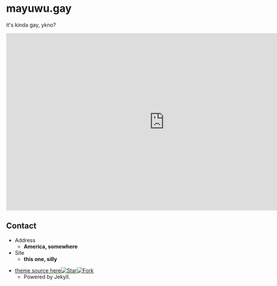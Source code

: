 # mayuwu.gay
it's kinda gay, ykno?
<iframe width="854" height="480" src="https://www.youtube.com/embed/GRMcaPDrbqw" frameborder="0" allow="autoplay; encrypted-media" allowfullscreen></iframe>

<!-- .slide -->

## Contact

- Address
  - **America, somewhere**
- Site
  - **this one, silly**


<!-- .slide vertical=true -->

- [theme source here](https://jekyll-theme-WuK.wu-kan.cn/)[![Star](https://img.shields.io/github/stars/wu-kan/wu-kan.github.io.svg)](https://github.com/wu-kan/wu-kan.github.io)[![Fork](https://img.shields.io/github/forks/wu-kan/wu-kan.github.io.svg)](https://github.com/wu-kan/wu-kan.github.io/fork)
  - Powered by Jekyll.
